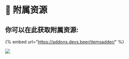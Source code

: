 # 💽 附属资源

## 你可以在此获取附属资源:

{% embed url="https://addons.devs.beer/itemsadder/" %}

![](<.gitbook/assets/image (29).png>)
